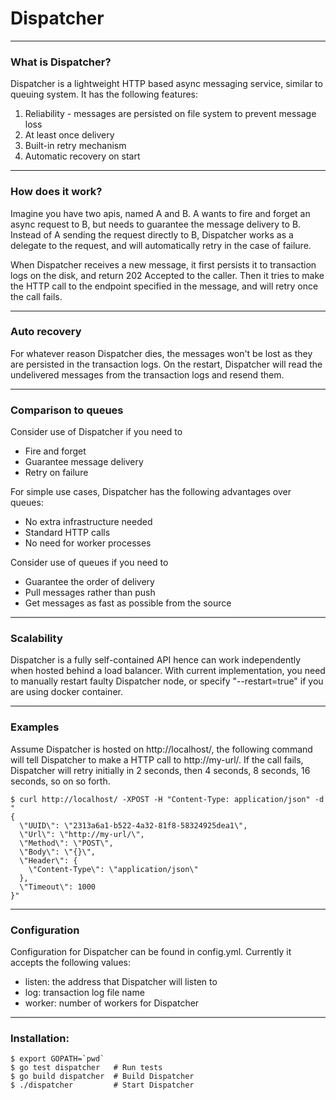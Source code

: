# Dispatcher
-----
### What is Dispatcher?

Dispatcher is a lightweight HTTP based async messaging service, similar to queuing system. It has the following features:

1. Reliability - messages are persisted on file system to prevent message loss
2. At least once delivery
3. Built-in retry mechanism
4. Automatic recovery on start

-----
### How does it work?

Imagine you have two apis, named A and B. A wants to fire and forget an async request to B, but needs to guarantee the message delivery to B. Instead of A sending the request directly to B, Dispatcher works as a delegate to the request, and will automatically retry in the case of failure.

When Dispatcher receives a new message, it first persists it to transaction logs on the disk, and return 202 Accepted to the caller. Then it tries to make the HTTP call to the endpoint specified in the message, and will retry once the call fails.

-----
### Auto recovery

For whatever reason Dispatcher dies, the messages won't be lost as they are persisted in the transaction logs. On the restart, Dispatcher will read the undelivered messages from the transaction logs and resend them.

-----
### Comparison to queues

Consider use of Dispatcher if you need to

- Fire and forget
- Guarantee message delivery
- Retry on failure

For simple use cases, Dispatcher has the following advantages over queues:

- No extra infrastructure needed
- Standard HTTP calls
- No need for worker processes

Consider use of queues if you need to

- Guarantee the order of delivery
- Pull messages rather than push
- Get messages as fast as possible from the source

-----
### Scalability

Dispatcher is a fully self-contained API hence can work independently when hosted behind a load balancer. With current implementation, you need to manually restart faulty Dispatcher node, or specify "--restart=true" if you are using docker container.

-----
### Examples

Assume Dispatcher is hosted on http://localhost/, the following command will tell Dispatcher to make a HTTP call to http://my-url/. If the call fails, Dispatcher will retry initially in 2 seconds, then 4 seconds, 8 seconds, 16 seconds, so on so forth.

```
$ curl http://localhost/ -XPOST -H "Content-Type: application/json" -d "
{
  \"UUID\": \"2313a6a1-b522-4a32-81f8-58324925dea1\",
  \"Url\": \"http://my-url/\",
  \"Method\": \"POST\",
  \"Body\": \"{}\",
  \"Header\": {
    \"Content-Type\": \"application/json\"
  },
  \"Timeout\": 1000
}"
```

-----
### Configuration

Configuration for Dispatcher can be found in config.yml. Currently it accepts the following values:

- listen: the address that Dispatcher will listen to
- log: transaction log file name
- worker: number of workers for Dispatcher

-----
### Installation:

```
$ export GOPATH=`pwd`
$ go test dispatcher   # Run tests
$ go build dispatcher  # Build Dispatcher
$ ./dispatcher         # Start Dispatcher
```

